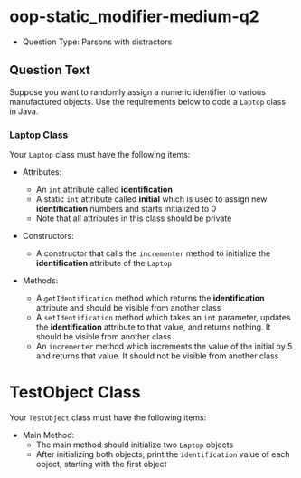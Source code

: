  # oop-static_modifier-medium-q2

- Question Type: Parsons with distractors

## Question Text

Suppose you want to randomly assign a numeric identifier to various manufactured objects. Use the requirements below to 
code a `Laptop` class in Java.

### Laptop Class

Your `Laptop` class must have the following items:

- Attributes:
    - An `int` attribute called **identification** 
    - A static `int` attribute called **initial** which is used to assign new **identification** numbers and starts initialized to 0
    - Note that all attributes in this class should be private

- Constructors:
    - A constructor that calls the `incrementer` method to initialize the **identification** attribute of the `Laptop`

- Methods:
    - A `getIdentification` method which returns the **identification** attribute and should be visible from another class
    - A `setIdentification` method which takes an `int` parameter, updates the **identification** attribute to that 
      value, and returns nothing. It should be visible from another class
    - An `incrementer` method which increments the value of the initial by 5 and returns that value. It should not be 
      visible from another class

# TestObject Class

Your `TestObject` class must have the following items:

- Main Method:
    - The main method should initialize two `Laptop` objects
    - After initializing both objects, print the `identification` value of each object, starting with the first object